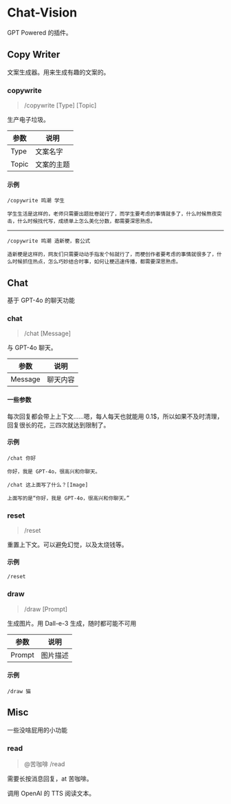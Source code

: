 # Chat-Vision

GPT Powered 的插件。

## Copy Writer

文案生成器。用来生成有趣的文案的。

### copywrite

> /copywrite [Type] [Topic]

生产电子垃圾。

| 参数 | 说明 | 
| ---- | ---- | 
| Type | 文案名字 |
| Topic | 文案的主题 |

#### 示例
```
/copywrite 鸣潮 学生
```
```
学生生活是这样的，老师只需要出题批卷就行了，而学生要考虑的事情就多了，什么时候熬夜突击，什么时候找代写，成绩单上怎么美化分数，都需要深思熟虑。
```
---
```
/copywrite 鸣潮 造新梗，套公式
```
```
造新梗是这样的，网友们只需要动动手指发个帖就行了，而梗创作者要考虑的事情就很多了，什么时候抓住热点，怎么巧妙结合时事，如何让梗迅速传播，都需要深思熟虑。
```

## Chat

基于 GPT-4o 的聊天功能

### chat

> /chat [Message]

与 GPT-4o 聊天。

| 参数 | 说明 | 
| ---- | ---- | 
| Message | 聊天内容 |

#### 一些参数

每次回复都会带上上下文……嗯，每人每天也就能用 0.1$，所以如果不及时清理，回复很长的花，三四次就达到限制了。

#### 示例
```
/chat 你好
```
```
你好，我是 GPT-4o，很高兴和你聊天。
```
```
/chat 这上面写了什么？[Image]
```
```
上面写的是“你好，我是 GPT-4o，很高兴和你聊天。”
```

### reset

> /reset

重置上下文。可以避免幻觉，以及太烧钱等。

#### 示例
```
/reset
```

### draw

> /draw [Prompt]

生成图片。用 Dall-e-3 生成，随时都可能不可用

| 参数 | 说明 | 
| ---- | ---- | 
| Prompt | 图片描述 |

#### 示例
```
/draw 猫
```

## Misc

一些没啥屁用的小功能

### read

> @苦咖啡 /read

需要长按消息回复，at 苦咖啡。

调用 OpenAI 的 TTS 阅读文本。